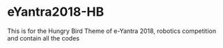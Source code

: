 # eYantra2018-HB
This is for the Hungry Bird Theme of e-Yantra 2018, robotics competition and contain all the codes
